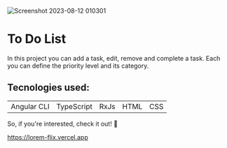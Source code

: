 ![Screenshot 2023-08-12 010301](https://github.com/matheusfernandes-git/ToDoList/assets/100592742/2f1f2145-54f0-45a6-8312-67b7497a4253)

<h1>To Do List</h1>
<p>In this project you can add a task, edit, remove and complete a task. Each you can define the priority level and its category.</p>

<h2>Tecnologies used:</h2>
<table>
  <tr>
    <td>Angular CLI</td>
    <td>TypeScript</td>
    <td>RxJs</td>
    <td>HTML</td>
    <td>CSS</td>
   </tr>
   </table>
   
   So, if you're interested, check it out! 🙂
   
  https://lorem-flix.vercel.app



